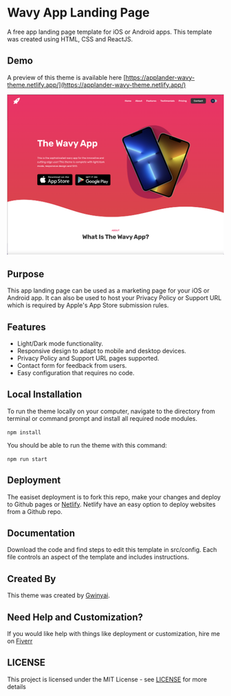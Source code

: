 # Wavy App Landing Page

A free app landing page template for iOS or Android apps. This template was created using HTML, CSS and ReactJS.

## Demo

A preview of this theme is available here [https://applander-wavy-theme.netlify.app/](https://applander-wavy-theme.netlify.app/)

![Preview](wavytheme.png "Preview")

## Purpose

This app landing page can be used as a marketing page for your iOS or Android app. It can also be used to host your Privacy Policy or Support URL which is required by Apple's App Store submission rules.

## Features

- Light/Dark mode functionality.
- Responsive design to adapt to mobile and desktop devices.
- Privacy Policy and Support URL pages supported.
- Contact form for feedback from users.
- Easy configuration that requires no code.

## Local Installation

To run the theme locally on your computer, navigate to the directory from terminal or command prompt and install all required node modules.

`npm install`

You should be able to run the theme with this command:

`npm run start`

## Deployment

The easiset deployment is to fork this repo, make your changes and deploy to Github pages or [Netlify](https://www.netlify.com/). Netlify have an easy option to deploy websites from a Github repo.

## Documentation

Download the code and find steps to edit this template in src/config. Each file controls an aspect of the template and includes instructions.

## Created By

This theme was created by [Gwinyai](https://gwinyai.com).

## Need Help and Customization?

If you would like help with things like deployment or customization, hire me on [Fiverr](https://www.fiverr.com/gwinyai1312/create-an-app-landing-page-for-your-ios-or-android-app)

## LICENSE

This project is licensed under the MIT License - see [LICENSE](LICENSE.md) for more details
